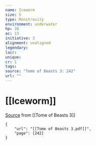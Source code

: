 ```yaml
---
name: Iceworm
size: S
type: Monstrosity
environment: underwater
hp: 38
ac: 13
initiative: 3
alignment: unaligned
legendary: 
lair: 
unique: 
cr: 1
tags: 
source: "Tome of Beasts 3: 242"
url: ""
---
```

# [[Iceworm]]

[Source](zotero://open-pdf/library/items/BLGR9HVR?page=242) from [[Tome of Beasts 3]]

```pdf
{
	"url": "[[Tome of Beasts 3.pdf]]",
	"page": [242]
}
```

